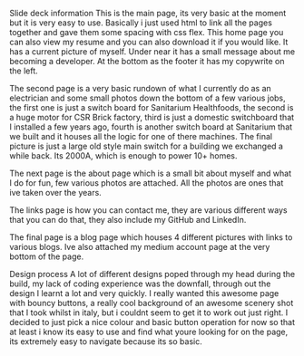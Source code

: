 Slide deck information
This is the main page, its very basic at the moment but it is very easy to use.
Basically i just used html to link all the pages together and gave them some spacing with css flex.
This home page you can also view my resume and you can also download it if you would like.
It has a current picture of myself.
Under near it has a small message about me becoming a developer.
At the bottom as the footer it has my copywrite on the left.

The second page is a very basic rundown of what I currently do as an electrician and some small photos down the 
bottom of a few various jobs, the first one is just a switch board for Sanitarium Healthfoods, the second is 
a huge motor for CSR Brick factory, third is just a domestic switchboard that I installed a few years ago,
fourth is another switch board at Sanitarium that we built and it houses all the logic for one of there machines.
The final picture is just a large old style main switch for a building we exchanged a while back. Its 2000A, which 
is enough to power 10+ homes.


The next page is the about page which is a small bit about myself and what I do for fun, few various photos are 
attached. All the photos are ones that ive taken over the years.

The links page is how you can contact me, they are various different ways that you can do that, they also 
include my GitHub and LinkedIn.


The final page is a blog page which houses 4 different pictures with links to various blogs.
Ive also attached my medium account page at the very bottom of the page.

Design process
A lot of different designs poped through my head during the build, my lack of coding experience was the downfall,
through out the design I learnt a lot and very quickly. I really wanted this awesome page with bouncy buttons, a 
really cool background of an awesome scenery shot that I took whilst in italy, but i couldnt seem to get it to
work out just right.
I decided to just pick a nice colour and basic button operation for now so that at least i know its easy to use
and find what youre looking for on the page, its extremely easy to navigate because its so basic.

